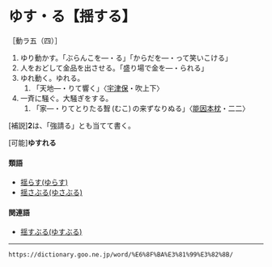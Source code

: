 # ゆす・る【揺する】

［動ラ五（四）］
1. ゆり動かす。「ぶらんこを―・る」「からだを―・って笑いこける」
2. 人をおどして金品を出させる。「盛り場で金を―・られる」
3. ゆれ動く。ゆれる。    
    1.  「天地―・りて響く」〈[宇津保](https://dictionary.goo.ne.jp/word/%E5%AE%87%E6%B4%A5%E4%BF%9D%E7%89%A9%E8%AA%9E/#jn-19844)・吹上下〉
4. 一斉に騒ぐ。大騒ぎをする。    
    1.  「家―・りてとりたる聟 (むこ) の来ずなりぬる」〈[能因本枕](https://dictionary.goo.ne.jp/word/%E6%9E%95%E8%8D%89%E5%AD%90/#jn-207654)・二二〉
        

\[補説\]**2**は、「強請る」とも当てて書く。

\[可能\]**ゆすれる**

#### 類語

-   [揺らす(ゆらす)](https://dictionary.goo.ne.jp/word/%E6%8F%BA%E3%82%89%E3%81%99/#jn-225835)
-   [揺さぶる(ゆさぶる)](https://dictionary.goo.ne.jp/word/%E6%8F%BA%E3%81%95%E6%8C%AF%E3%82%8B/#jn-225256)

#### 関連語

-   [揺すぶる(ゆすぶる)](https://dictionary.goo.ne.jp/word/%E6%8F%BA%E3%81%99%E6%8C%AF%E3%82%8B/#jn-225319)

---
`https://dictionary.goo.ne.jp/word/%E6%8F%BA%E3%81%99%E3%82%8B/`